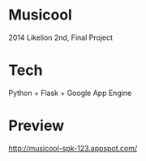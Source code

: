 # Musicool

2014 Likelion 2nd, Final Project

# Tech

Python + Flask + Google App Engine

# Preview

http://musicool-spk-123.appspot.com/
